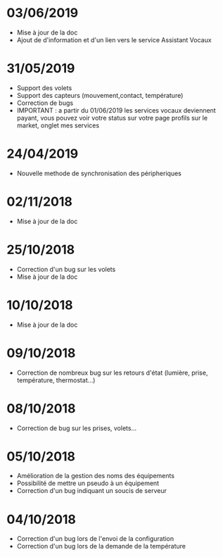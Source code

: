 # 03/06/2019

- Mise à jour de la doc
- Ajout de d'information et d'un lien vers le service Assistant Vocaux

# 31/05/2019

- Support des volets
- Support des capteurs (mouvement,contact, température)
- Correction de bugs
- IMPORTANT : a partir du 01/06/2019 les services vocaux deviennent payant, vous pouvez voir votre status sur votre page profils sur le market, onglet mes services

# 24/04/2019

- Nouvelle methode de synchronisation des péripheriques

# 02/11/2018

- Mise à jour de la doc

# 25/10/2018

- Correction d'un bug sur les volets
- Mise à jour de la doc

# 10/10/2018

- Mise à jour de la doc

# 09/10/2018

- Correction de nombreux bug sur les retours d'état (lumière, prise, température, thermostat...)

# 08/10/2018

- Correction de bug sur les prises, volets...

# 05/10/2018

- Amélioration de la gestion des noms des équipements
- Possibilité de mettre un pseudo à un équipement
- Correction d'un bug indiquant un soucis de serveur

# 04/10/2018

- Correction d'un bug lors de l'envoi de la configuration
- Correction d'un bug lors de la demande de la température
